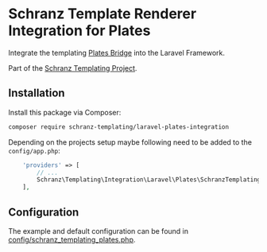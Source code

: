 # Schranz Template Renderer Integration for Plates

Integrate the templating [Plates Bridge](https://github.com/schranz-templating/plates-bridge) 
into the Laravel Framework.

Part of the [Schranz Templating Project](https://github.com/schranz-templating/templating).

## Installation

Install this package via Composer:

```bash
composer require schranz-templating/laravel-plates-integration
```

Depending on the projects setup maybe following need to be added to the `config/app.php`:

```php
    'providers' => [
        // ...
        Schranz\Templating\Integration\Laravel\Plates\SchranzTemplatingPlatesProvider::class,
    ],
```

## Configuration

The example and default configuration can be found in [config/schranz_templating_plates.php](config/schranz_templating_plates.php).
